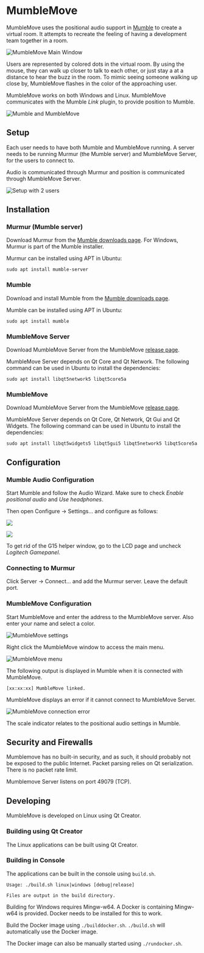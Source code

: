 # MumbleMove

MumbleMove uses the positional audio support in [Mumble](https://www.mumble.info/) to create a virtual room. It attempts to recreate the feeling of having a development team together in a room.

![MumbleMove Main Window](doc/mm.png)

Users are represented by colored dots in the virtual room. By using the mouse, they can walk up closer to talk to each other, or just stay a at a distance to hear the buzz in the room. To mimic seeing someone walking up close by, MumbleMove flashes in the color of the approaching user.

MumbleMove works on both Windows and Linux. MumbleMove communicates with the Mumble *Link* plugin, to provide position to Mumble.

![Mumble and MumbleMove](doc/mm_mumble.png)



## Setup

Each user needs to have both Mumble and MumbleMove running. A server needs to be running Murmur (the Mumble server) and MumbleMove Server, for the users to connect to.

Audio is communicated through Murmur and position is communicated through MumbleMove Server.

![Setup with 2 users](doc/mumblemove_setup.png)

## Installation

### Murmur (Mumble server)

Download Murmur from the [Mumble downloads page](https://www.mumble.info/downloads/). For Windows, Murmur is part of the Mumble installer.

Murmur can be installed using APT in Ubuntu:

```
sudo apt install mumble-server
```

### Mumble

Download and install Mumble from the [Mumble downloads page](https://www.mumble.info/downloads/).

Mumble can be installed using APT in Ubuntu:

```
sudo apt install mumble
```

### MumbleMove Server

Download MumbleMove Server from the MumbleMove [release page](https://github.com/thomasa88/mumblemove/releases).

MumbleMove Server depends on Qt Core and Qt Network. The following command can be used in Ubuntu to install the dependencies:

```
sudo apt install libqt5network5 libqt5core5a
```

### MumbleMove

Download MumbleMove Server from the MumbleMove [release page](https://github.com/thomasa88/mumblemove/releases).

MumbleMove Server depends on Qt Core, Qt Network, Qt Gui and Qt Widgets. The following command can be used in Ubuntu to install the dependencies:

```
sudo apt install libqt5widgets5 libqt5gui5 libqt5network5 libqt5core5a
```

## Configuration

### Mumble Audio Configuration

Start Mumble and follow the Audio Wizard. Make sure to check *Enable positional audio* and *Use headphones*.

Then open Configure -> Settings... and configure as follows:

![](doc/mumble_audio_output.png)

![](doc/mumble_plugins.png)



To get rid of the G15 helper window, go to the LCD page and uncheck *Logitech Gamepanel*.

### Connecting to Murmur

Click Server -> Connect... and add the Murmur server. Leave the default port.

### MumbleMove Configuration

Start MumbleMove and enter the address to the MumbleMove server. Also enter your name and select a color.

![MumbleMove settings](doc/mm_settings.png)



Right click the MumbleMove window to access the main menu.

![MumbleMove menu](doc/mm_menu.png)



The following output is displayed in Mumble when it is connected with MumbleMove.

    [xx:xx:xx] MumbleMove linked.

MumbleMove displays an error if it cannot connect to MumbleMove Server.

![MumbleMove connection error](doc/mm_error.png)

The scale indicator relates to the positional audio settings in Mumble.

## Security and Firewalls

Mumblemove has no built-in security, and as such, it should probably not be exposed to the public Internet. Packet parsing relies on Qt serialization. There is no packet rate limit.

Mumblemove Server listens on port 49079 (TCP).

## Developing

MumbleMove is developed on Linux using Qt Creator.

### Building using Qt Creator

The Linux applications can be built using Qt Creator.

### Building in Console

The applications can be built in the console using `build.sh`. 

```
Usage: ./build.sh linux|windows [debug|release]

Files are output in the build directory.
```

Building for Windows requires Mingw-w64. A Docker is containing Mingw-w64 is provided. Docker needs to be installed for this to work.

Build the Docker image using `./builddocker.sh`. `./build.sh` will automatically use the Docker image.

The Docker image can also be manually started using `./rundocker.sh`.

